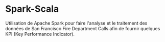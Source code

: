 # Spark-Scala
Utilisation de Apache Spark pour faire l'analyse et le traitement des données de San Francisco Fire Department Calls afin de fournir quelques KPI (Key Performance Indicator).
